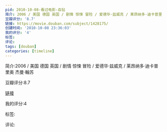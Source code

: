 ```yaml
---
pid: 2010-10-08-看过电影-血钻
简介: 2006 / 美国 德国 英国 / 剧情 惊悚 冒险 / 爱德华·兹威克 / 莱昂纳多·迪卡普里奥 杰曼·翰苏
豆瓣评分: '8.7'
链接: https://movie.douban.com/subject/1428175/
创建时间: '2010-10-08 23:36:03'
我的评分: '4'
标签:
评论:
tags: [douban]
categories: [timeline]
---
```

简介:2006 / 美国 德国 英国 / 剧情 惊悚 冒险 / 爱德华·兹威克 / 莱昂纳多·迪卡普里奥 杰曼·翰苏

豆瓣评分:8.7

[链接](https://movie.douban.com/subject/1428175/)

我的评分:4

标签:

评论:

